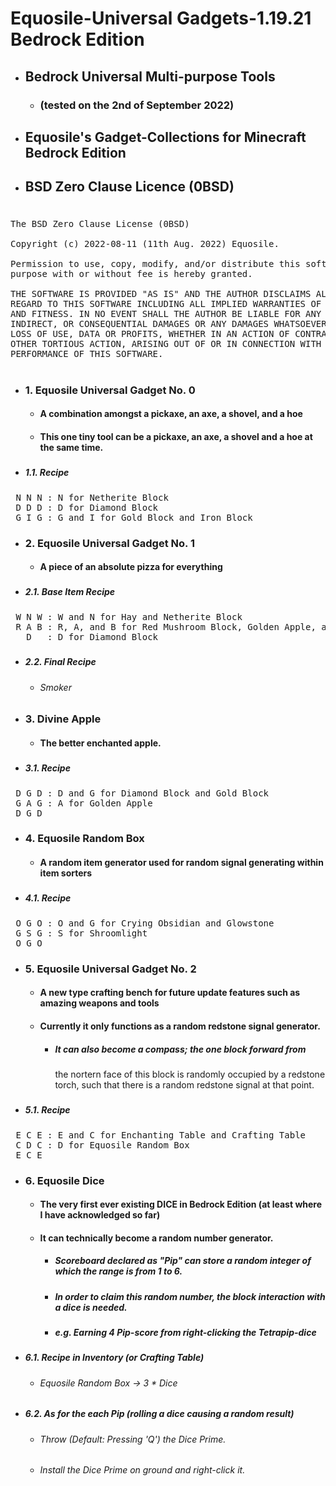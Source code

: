 # Equosile-Universal Gadgets-1.19.21 Bedrock Edition
- ## Bedrock Universal Multi-purpose Tools
  - ### (tested on the 2nd of September 2022)
- ## Equosile's Gadget-Collections for Minecraft Bedrock Edition
- ## BSD Zero Clause Licence (0BSD)
# 
<pre>
The BSD Zero Clause License (0BSD)

Copyright (c) 2022-08-11 (11th Aug. 2022) Equosile.

Permission to use, copy, modify, and/or distribute this software for any
purpose with or without fee is hereby granted.

THE SOFTWARE IS PROVIDED "AS IS" AND THE AUTHOR DISCLAIMS ALL WARRANTIES WITH
REGARD TO THIS SOFTWARE INCLUDING ALL IMPLIED WARRANTIES OF MERCHANTABILITY
AND FITNESS. IN NO EVENT SHALL THE AUTHOR BE LIABLE FOR ANY SPECIAL, DIRECT,
INDIRECT, OR CONSEQUENTIAL DAMAGES OR ANY DAMAGES WHATSOEVER RESULTING FROM
LOSS OF USE, DATA OR PROFITS, WHETHER IN AN ACTION OF CONTRACT, NEGLIGENCE OR
OTHER TORTIOUS ACTION, ARISING OUT OF OR IN CONNECTION WITH THE USE OR
PERFORMANCE OF THIS SOFTWARE.
</pre>
# 
- ### 1. Equosile Universal Gadget No. 0
  - #### A combination amongst a pickaxe, an axe, a shovel, and a hoe
  - #### This one tiny tool can be a pickaxe, an axe, a shovel and a hoe at the same time.
##### 
  - ##### 1.1. Recipe
<pre>
 N N N : N for Netherite Block
 D D D : D for Diamond Block
 G I G : G and I for Gold Block and Iron Block
</pre>
### 
- ### 2. Equosile Universal Gadget No. 1
  - #### A piece of an absolute pizza for everything
##### 
  - ##### 2.1. Base Item Recipe
<pre>
 W N W : W and N for Hay and Netherite Block
 R A B : R, A, and B for Red Mushroom Block, Golden Apple, and Brown Mushroom Block
   D   : D for Diamond Block
</pre>
##### 
  - ##### 2.2. Final Recipe
    - ###### Smoker
### 
- ### 3. Divine Apple
  - #### The better enchanted apple.
##### 
  - ##### 3.1. Recipe
<pre>
 D G D : D and G for Diamond Block and Gold Block
 G A G : A for Golden Apple
 D G D
</pre>
###
- ### 4. Equosile Random Box
  - #### A random item generator used for random signal generating within item sorters
#####
  - ##### 4.1. Recipe
<pre>
 O G O : O and G for Crying Obsidian and Glowstone
 G S G : S for Shroomlight
 O G O
</pre>
###
- ### 5. Equosile Universal Gadget No. 2
  - #### A new type crafting bench for future update features such as amazing weapons and tools
  - #### Currently it only functions as a random redstone signal generator.
    - ##### It can also become a compass; the one block forward from
      the nortern face of this block is randomly occupied by a redstone torch,
      such that there is a random redstone signal at that point.
#####
  - ##### 5.1. Recipe
<pre>
 E C E : E and C for Enchanting Table and Crafting Table
 C D C : D for Equosile Random Box
 E C E
</pre>
###
- ### 6. Equosile Dice
  - #### The very first ever existing DICE in Bedrock Edition (at least where I have acknowledged so far)
  - #### It can technically become a random number generator.
    - ##### Scoreboard declared as "Pip" can store a random integer of which the range is from 1 to 6.
    - ##### In order to claim this random number, the block interaction with a dice is needed.
    - ##### e.g. Earning 4 Pip-score from right-clicking the Tetrapip-dice
#####
  - ##### 6.1. Recipe in Inventory (or Crafting Table)
    - ###### Equosile Random Box -> 3 * Dice
#####
  - ##### 6.2. As for the each Pip (rolling a dice causing a random result)
    - ###### Throw (Default: Pressing 'Q') the Dice Prime.
    - ###### Install the Dice Prime on ground and right-click it.
